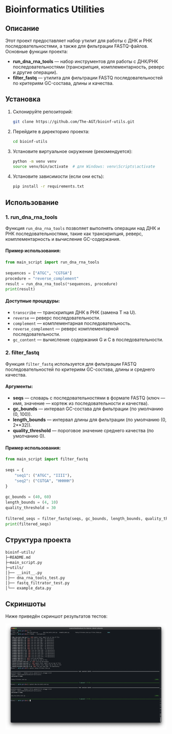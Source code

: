 # Bioinformatics Utilities

## Описание

Этот проект предоставляет набор утилит для работы с ДНК и РНК последовательностями, а также для фильтрации FASTQ-файлов. Основные функции проекта:

- **run_dna_rna_tools** — набор инструментов для работы с ДНК/РНК последовательностями (транскрипция, комплементарность, реверс и другие операции).
- **filter_fastq** — утилита для фильтрации FASTQ последовательностей по критериям GC-состава, длины и качества.

## Установка

1. Склонируйте репозиторий:
    ```bash
    git clone https://github.com/The-AGT/bioinf-utils.git
    ```

2. Перейдите в директорию проекта:
    ```bash
    cd bioinf-utils
    ```

3. Установите виртуальное окружение (рекомендуется):
    ```bash
    python -m venv venv
    source venv/bin/activate  # для Windows: venv\Scripts\activate
    ```

4. Установите зависимости (если они есть):
    ```bash
    pip install -r requirements.txt
    ```

## Использование

### 1. run_dna_rna_tools

Функция `run_dna_rna_tools` позволяет выполнять операции над ДНК и РНК последовательностями, такие как транскрипция, реверс, комплементарность и вычисление GC-содержания.

#### Пример использования:
```python
from main_script import run_dna_rna_tools

sequences = ["ATGC", "CGTGA"]
procedure = "reverse_complement"
result = run_dna_rna_tools(*sequences, procedure)
print(result)
```

#### Доступные процедуры:
- `transcribe` — транскрипция ДНК в РНК (замена T на U).
- `reverse` — реверс последовательности.
- `complement` — комплементарная последовательность.
- `reverse_complement` — реверс комплементарной последовательности.
- `gc_content` — вычисление содержания G и C в последовательности.

### 2. filter_fastq

Функция `filter_fastq` используется для фильтрации FASTQ последовательностей по критериям GC-состава, длины и среднего качества.

#### Аргументы:
- **seqs** — словарь с последовательностями в формате FASTQ (ключ — имя, значение — кортеж из последовательности и качества).
- **gc_bounds** — интервал GC-состава для фильтрации (по умолчанию (0, 100)).
- **length_bounds** — интервал длины для фильтрации (по умолчанию (0, 2**32)).
- **quality_threshold** — пороговое значение среднего качества (по умолчанию 0).

#### Пример использования:
```python
from main_script import filter_fastq

seqs = {
    "seq1": ("ATGC", "IIII"),
    "seq2": ("CGTGA", "HHHHH")
}

gc_bounds = (40, 60)
length_bounds = (4, 10)
quality_threshold = 30

filtered_seqs = filter_fastq(seqs, gc_bounds, length_bounds, quality_threshold)
print(filtered_seqs)
```

## Структура проекта

```
bioinf-utils/
├─README.md
├─main_script.py
├─utils/
│├── __init__.py
│├── dna_rna_tools_test.py
│├── fastq_filtrator_test.py
│└── example_data.py
```

## Скриншоты

Ниже приведён скриншот результатов тестов:

![Tests IB](utils/screenshots/Tests_IB.png)
```
